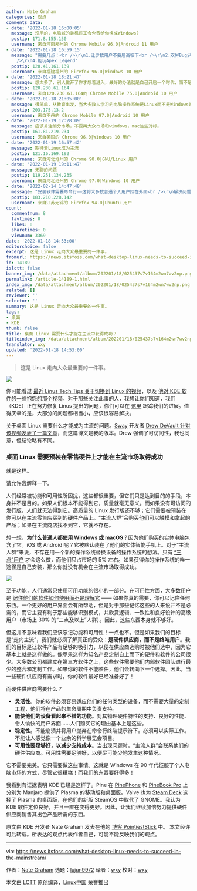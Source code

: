 ```yaml
---
author: Nate Graham
categories: 观点
comments_data:
- date: '2022-01-18 16:00:05'
  message: 没用的，电脑城的装机民工会免费给你换成Windows?
  postip: 171.8.155.150
  username: 来自河南郑州的 Chrome Mobile 96.0|Android 11 用户
- date: '2022-01-18 16:59:15'
  message: "需要几点：<br />\r\n1.让少数用户不要居高临下<br />\r\n2.双屏Bug少一点，兼容性好一点<br />\r\n3.让命令行爱好者也能学一学怎么用GUI<br
    />\r\n4.能玩Apex Legend"
  postip: 120.41.161.139
  username: 来自福建福州的 Firefox 96.0|Windows 10 用户
- date: '2022-01-18 18:21:47'
  message: 想太多了，别人做开了你才想着进入，最好的办法就是自己开启一个时代，而不是想着成为别人的替代品。
  postip: 120.230.61.164
  username: 来自120.230.61.164的 Chrome Mobile 75.0|Android 10 用户
- date: '2022-01-18 21:05:00'
  message: 很简单，从教育出发，当大多数人学习的电脑操作系统是Linux而不是Windows时，Linux就能真正进入主流
  postip: 203.175.13.2
  username: 来自不丹的 Chrome Mobile 97.0|Android 10 用户
- date: '2022-01-19 12:28:09'
  message: 应该关注细分市场，不要再大众市场和windows，mac这些对标。
  postip: 161.81.219.234
  username: 来自美国的 Chrome 96.0|Windows 10 用户
- date: '2022-01-19 16:57:42'
  message: 期待着Linux成为主流
  postip: 121.16.169.192
  username: 来自河北沧州的 Chrome 90.0|GNU/Linux 用户
- date: '2022-01-19 19:11:47'
  message: 无聊的问题
  postip: 119.251.134.235
  username: 来自河北沧州的 Chrome 97.0|Windows 10 用户
- date: '2022-02-14 14:47:48'
  message: "安装软件需要命令行——这将大多数普通个人用户挡在外面<br />\r\n解决问题需要命令行——这将大多数普通技术员挡在外面"
  postip: 183.210.228.142
  username: 来自江苏无锡的 Firefox 94.0|Ubuntu 用户
count:
  commentnum: 8
  favtimes: 0
  likes: 0
  sharetimes: 0
  viewnum: 3369
date: '2022-01-18 14:53:00'
editorchoice: false
excerpt: 这是 Linux 走向大众最重要的一件事。
fromurl: https://news.itsfoss.com/what-desktop-linux-needs-to-succeed-in-the-mainstream/
id: 14189
islctt: false
banner_img: /data/attachment/album/202201/18/025437s7v164m2wn7wv2np.png
permalink: /article-14189-1.html
index_img: /data/attachment/album/202201/18/025437s7v164m2wn7wv2np.png
related: []
reviewer: ''
selector: ''
summary: 这是 Linux 走向大众最重要的一件事。
tags:
- 桌面
- KDE
thumb: false
title: 桌面 Linux 需要什么才能在主流中获得成功？
titleindex_img: /data/attachment/album/202201/18/025437s7v164m2wn7wv2np.png
translator: wxy
updated: '2022-01-18 14:53:00'
---
```



> 
> 这是 Linux 走向大众最重要的一件事。
> 
> 
> 


![](/data/attachment/album/202201/18/025437s7v164m2wn7wv2np.png)


你可能看过 [最近 Linus Tech Tips 关于切换到 Linux 的视频](/article-14053-1.html)，以及 [他对 KDE 软件的一些抱怨的那个视频](https://www.youtube.com/watch?v=TtsglXhbxno&list=PL8mG-RkN2uTyhe6fxWpnsHv53Y1I-K3yu&index=3)。对于那些关注此事的人，我想让你们知道，我们（KDE）正在努力修复 Linus 提出的问题，你们可以在 [这里](https://invent.kde.org/teams/usability/issue-board/-/boards/7723) 跟踪我们的进展。值得庆幸的是，大部分的问题都相当小，应该很容易解决。


关于桌面 Linux 需要什么才能成为主流的问题。[Sway](https://swaywm.org/) 开发者 [Drew DeVault 针对该视频发表了一篇文章](https://drewdevault.com/2021/12/05/What-desktop-Linux-needs.html)，而这篇博文是我的版本。Drew 强调了可访问性，我也同意，但结论略有不同。


### 桌面 Linux 需要预装在零售硬件上才能在主流市场取得成功


就是这样。


请允许我解释一下。


人们经常被功能和可用性所困扰，这些都很重要，但它们只是达到目的的手段，本身并不是目的。如果人们根本不能得到它，质量就毫无意义。而如果没有可访问的发行版，人们就无法得到它。高质量的 Linux 发行版还不够；它们需要被预装在你可以在主流零售店买到的硬件产品上。“主流人群”会购买他们可以触摸和拿起的产品；如果在主流商店找不到它，它就不存在。


想一想，**为什么普通人都使用 Windows 或 macOS**？因为他们购买的实体电脑包含了它。iOS 或 Android 呢？它被默认装在了他们的实体智能手机上。对于“主流人群”来说，不存在用一个新的操作系统替换设备的操作系统的想法。只有 [“三点”用户](https://pointieststick.com/2021/11/29/who-is-the-target-user) 才会这么做，而他们只占市场的 5% 左右。如果获得你的操作系统的唯一途径是自己安装，那么你就没有机会在主流市场取得成功。


![](/data/attachment/album/202201/18/025438egkow2u5vtbefyuo.jpg)


至于功能，人们通常只使用可用功能的很小的一部分。在可用性方面，大多数用户是 [记住他们的软件如何使用而不是理解它](https://pointieststick.com/2021/11/30/more-about-those-zero-dot-users/) —— 如果你真的需要，你可以记住任何东西。一个更好的用户界面会有所帮助，但是对于那些记忆这些的人来说并不是必需的，而它主要有利于那些能够识别模式，并欣赏逻辑、一致性和良好设计的高级用户（市场上 30% 的“二点及以上”人群）。因此，这些东西本身就不够好。


但这并不意味着我们应该忘记功能和可用性！一点也不。但是如果我们的目标是“走向主流”，我们就必须了解真正的受众：**是硬件供应商，而不是终端用户**。我们的目标是让软件产品有足够的吸引力，以便在供应商选购时被他们选中，因为它基本上就是这样做的。像苹果这样为知名产品定制自上而下的硬件和软件的公司很少。大多数公司都建立在第三方软件之上，这些软件需要他们内部软件团队进行最少的整合和定制工作。如果你的软件不能胜任，他们会转向下一个选择。因此，当一些硬件供应商有需求时，你的软件最好已经准备好了！


而硬件供应商需要什么？


* **灵活性**。你的软件必须容易适应他们的任何类型的设备，而不需要大量的定制工程，他们将在产品的生命周期中负责支持。
* **能使他们的设备看起来不错的功能**。对其物理硬件特性的支持、良好的性能、令人愉快的用户界面……人们购买它的理由基本上是这些。
* **稳定性**。不能崩溃并将用户抛弃在命令行终端提示符下。必须可以实际工作。不能让人感觉像一个业余的科学展览会项目。
* **可用性要足够好，以减少支持成本**。当出现问题时，“主流人群”会联系他们的硬件供应商。可用性需要足够好，以便尽可能少地发生这种情况。


它不需要完美。它只需要做这些事情。这就是 Windows 在 90 年代征服了个人电脑市场的方式，尽管它很糟糕！而我们的东西要好得多！


我看到有证据表明 KDE 已经是这样了。Pine 在 [PinePhone](https://www.pine64.org/pinephone/) 和 [PineBook Pro](https://www.pine64.org/pinebook-pro/) 上分别为 Manjaro 提供了 Plasma 的移动版和桌面版。Valve 也为 [Steam Deck](https://www.steamdeck.com/) 选择了 Plasma 的桌面版，在他们的新版 SteamOS 中取代了 GNOME。我认为 KDE 软件定位良好，并且一直在变得更好。因此，让我们继续加倍努力提供硬件供应商销售其出色产品所需的东西。


原文由 KDE 开发者 Nate Graham 发表在他的 [博客 PointiestStick](https://pointieststick.com/2021/12/09/what-desktop-linux-needs-to-succeed-in-the-mainstream/) 中。 本文经许可后转载。所表达的观点代表作者自己，可能不能反映我们的观点。




---


via: <https://news.itsfoss.com/what-desktop-linux-needs-to-succeed-in-the-mainstream/>


作者：[Nate Graham](https://pointieststick.com/2021/12/09/what-desktop-linux-needs-to-succeed-in-the-mainstream/) 选题：[lujun9972](https://github.com/lujun9972) 译者：[wxy](https://github.com/wxy) 校对：[wxy](https://github.com/wxy)


本文由 [LCTT](https://github.com/LCTT/TranslateProject) 原创编译，[Linux中国](https://linux.cn/) 荣誉推出